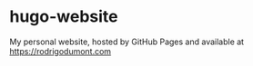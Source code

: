 # hugo-website
My personal website, hosted by GitHub Pages and available at https://rodrigodumont.com
